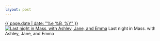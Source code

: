 ```yaml
---
layout: post
---
```


<p>
  <time><a href="/29">{{ page.date | date: "%e %B, %Y" }}</a></time>
  <a href="/29"><img src="{{ site.assets_url }}/29-640.jpg" srcset="{{ site.assets_url }}/29-1280.jpg 1280w, {{ site.assets_url }}/29-960.jpg 960w, {{ site.assets_url }}/29-640.jpg 640w, {{ site.assets_url }}/29-320.jpg 320w" sizes="(min-width: 700px) 50vw, calc(100vw - 2rem)" alt="Last night in Mass. with Ashley, Jane, and Emma" /></a>
  <span>Last night in Mass. with Ashley, Jane, and Emma</span>
</p>
